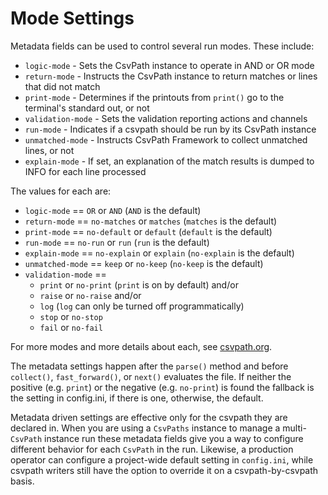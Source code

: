 
<a name="settings"></a>
# Mode Settings

Metadata fields can be used to control several run modes. These include:
- `logic-mode` - Sets the CsvPath instance to operate in AND or OR mode
- `return-mode` - Instructs the CsvPath instance to return matches or lines that did not match
- `print-mode` - Determines if the printouts from `print()` go to the terminal's standard out, or not
- `validation-mode` - Sets the validation reporting actions and channels
- `run-mode` - Indicates if a csvpath should be run by its CsvPath instance
- `unmatched-mode` - Instructs CsvPath Framework to collect unmatched lines, or not
- `explain-mode` - If set, an explanation of the match results is dumped to INFO for each line processed

The values for each are:

- `logic-mode` == `OR` or `AND` (`AND` is the default)
- `return-mode` == `no-matches` or `matches` (`matches` is the default)
- `print-mode` == `no-default` or `default` (`default` is the default)
- `run-mode` == `no-run` or `run` (`run` is the default)
- `explain-mode` == `no-explain` or `explain` (`no-explain` is the default)
- `unmatched-mode` == `keep` or `no-keep` (`no-keep` is the default)
- `validation-mode` ==
    - `print` or `no-print` (`print` is on by default) and/or
    - `raise` or `no-raise` and/or
    - `log` (`log` can only be turned off programmatically)
    - `stop` or `no-stop`
    - `fail` or `no-fail`

For more modes and more details about each, see [csvpath.org](https://www.csvpath.org).

The metadata settings happen after the `parse()` method and before `collect()`, `fast_forward()`, or `next()` evaluates the file. If neither the positive (e.g. `print`) or the negative (e.g. `no-print`) is found the fallback is the setting in config.ini, if there is one, otherwise, the default.

Metadata driven settings are effective only for the csvpath they are declared in. When you are using a `CsvPaths` instance to manage a multi-`CsvPath` instance run these metadata fields give you a way to configure different behavior for each `CsvPath` in the run. Likewise, a production operator can configure a project-wide default setting in `config.ini`, while csvpath writers still have the option to override it on a csvpath-by-csvpath basis.



